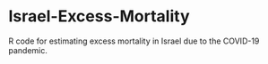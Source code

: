 # Israel-Excess-Mortality
R code for estimating excess mortality in Israel due to the COVID-19 pandemic.
